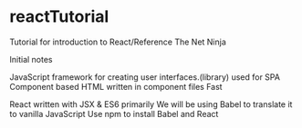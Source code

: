 # reactTutorial
Tutorial for introduction to React/Reference The Net Ninja

Initial notes

JavaScript framework for creating user interfaces.(library)
used for SPA
Component based
  HTML written in component files
Fast

React written with JSX & ES6 primarily
We will be using Babel to translate it to vanilla JavaScript
Use npm to install Babel and React
